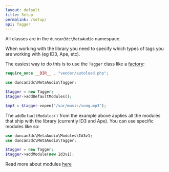 ```yaml
---
layout: default
title: Setup
permalink: /setup/
api: Tagger
---
```


All classes are in the `duncan3dc\MetaAudio` namespace.

When working with the library you need to specify which types of tags you are working with (eg ID3, Ape, etc).

The easiest way to do this is to use the `Tagger` class like a [factory](//en.wikipedia.org/wiki/Factory_method_pattern):

~~~php
require_once __DIR__ . "vendor/autoload.php";

use duncan3dc\MetaAudio\Tagger;

$tagger = new Tagger;
$tagger->addDefaultModules();

$mp3 = $tagger->open("/var/music/song.mp3");
~~~

The `addDefaultModules()` from the example above applies all the modules that ship with the library (currently ID3 and Ape). You can use specific modules like so:

~~~php
use duncan3dc\MetaAudio\Modules\Id3v1;
use duncan3dc\MetaAudio\Tagger;

$tagger = new Tagger;
$tagger->addModule(new Id3v1);
~~~

Read more about modules [here](../usage/modules/)
